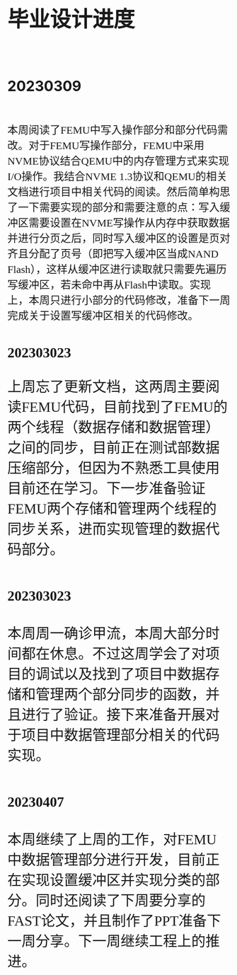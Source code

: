 <font size=8>毕业设计进度
========

<font size=6>20230309
-------

<font size=5 face="黑体">本周阅读了FEMU中写入操作部分和部分代码需改。对于FEMU写操作部分，FEMU中采用NVME协议结合QEMU中的内存管理方式来实现I/O操作。我结合NVME 1.3协议和QEMU的相关文档进行项目中相关代码的阅读。然后简单构思了一下需要实现的部分和需要注意的点：写入缓冲区需要设置在NVME写操作从内存中获取数据并进行分页之后，同时写入缓冲区的设置是页对齐且分配了页号（即把写入缓冲区当成NAND Flash），这样从缓冲区进行读取就只需要先遍历写缓冲区，若未命中再从Flash中读取。实现上，本周只进行小部分的代码修改，准备下一周完成关于设置写缓冲区相关的代码修改。

<font size=6>202303023
-------
上周忘了更新文档，这两周主要阅读FEMU代码，目前找到了FEMU的两个线程（数据存储和数据管理）之间的同步，目前正在测试部数据压缩部分，但因为不熟悉工具使用目前还在学习。下一步准备验证FEMU两个存储和管理两个线程的同步关系，进而实现管理的数据代码部分。

<font size=6>202303023
-------
本周周一确诊甲流，本周大部分时间都在休息。不过这周学会了对项目的调试以及找到了项目中数据存储和管理两个部分同步的函数，并且进行了验证。接下来准备开展对于项目中数据管理部分相关的代码实现。

<font size=6>20230407
-------
本周继续了上周的工作，对FEMU中数据管理部分进行开发，目前正在实现设置缓冲区并实现分类的部分。同时还阅读了下周要分享的FAST论文，并且制作了PPT准备下一周分享。下一周继续工程上的推进。